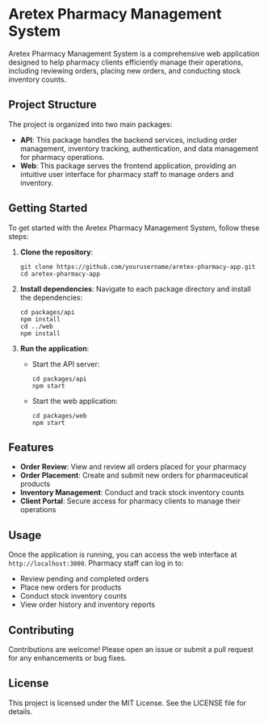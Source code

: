# Aretex Pharmacy Management System

Aretex Pharmacy Management System is a comprehensive web application designed to help pharmacy clients efficiently manage their operations, including reviewing orders, placing new orders, and conducting stock inventory counts.

## Project Structure

The project is organized into two main packages:

- **API**: This package handles the backend services, including order management, inventory tracking, authentication, and data management for pharmacy operations.
- **Web**: This package serves the frontend application, providing an intuitive user interface for pharmacy staff to manage orders and inventory.

## Getting Started

To get started with the Aretex Pharmacy Management System, follow these steps:

1. **Clone the repository**:
   ```
   git clone https://github.com/yourusername/aretex-pharmacy-app.git
   cd aretex-pharmacy-app
   ```

2. **Install dependencies**:
   Navigate to each package directory and install the dependencies:
   ```
   cd packages/api
   npm install
   cd ../web
   npm install
   ```

3. **Run the application**:
   - Start the API server:
     ```
     cd packages/api
     npm start
     ```
   - Start the web application:
     ```
     cd packages/web
     npm start
     ```

## Features

- **Order Review**: View and review all orders placed for your pharmacy
- **Order Placement**: Create and submit new orders for pharmaceutical products
- **Inventory Management**: Conduct and track stock inventory counts
- **Client Portal**: Secure access for pharmacy clients to manage their operations

## Usage

Once the application is running, you can access the web interface at `http://localhost:3000`. Pharmacy staff can log in to:

- Review pending and completed orders
- Place new orders for products
- Conduct stock inventory counts
- View order history and inventory reports

## Contributing

Contributions are welcome! Please open an issue or submit a pull request for any enhancements or bug fixes.

## License

This project is licensed under the MIT License. See the LICENSE file for details.